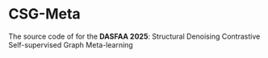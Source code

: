 # CSG-Meta
The  source code of for the **DASFAA 2025**: Structural Denoising Contrastive Self-supervised Graph Meta-learning
